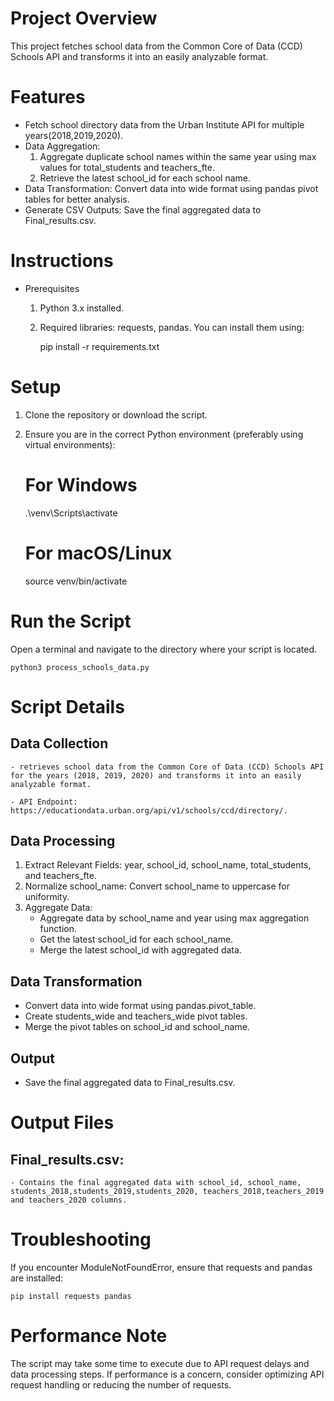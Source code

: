 # Project Overview
This project fetches school data from the Common Core of Data (CCD) Schools API and transforms it into an easily analyzable format.

# Features
- Fetch school directory data from the Urban Institute API for multiple years(2018,2019,2020).
- Data Aggregation:
    1. Aggregate duplicate school names within the same year using max values for total_students and teachers_fte.
    2.  Retrieve the latest school_id for each school name.
- Data Transformation:
    Convert data into wide format using pandas pivot tables for better analysis.
- Generate CSV Outputs:
    Save the final aggregated data to Final_results.csv.
# Instructions
- Prerequisites
    1. Python 3.x installed.
    2. Required libraries: requests, pandas. You can install them using:

        pip install -r requirements.txt

# Setup
1. Clone the repository or download the script.
2. Ensure you are in the correct Python environment (preferably using virtual       environments):

    # For Windows
    .\venv\Scripts\activate

    # For macOS/Linux
    source venv/bin/activate

# Run the Script
Open a terminal and navigate to the directory where your script is located.

    python3 process_schools_data.py

# Script Details
## Data Collection
    - retrieves school data from the Common Core of Data (CCD) Schools API for the years (2018, 2019, 2020) and transforms it into an easily analyzable format.
    
    - API Endpoint: https://educationdata.urban.org/api/v1/schools/ccd/directory/.
## Data Processing
1. Extract Relevant Fields:
    year, school_id, school_name, total_students, and teachers_fte.
2. Normalize school_name: Convert school_name to uppercase for uniformity.
3. Aggregate Data:
    - Aggregate data by school_name and year using max aggregation function.
    - Get the latest school_id for each school_name.
    - Merge the latest school_id with aggregated data.
## Data Transformation
- Convert data into wide format using pandas.pivot_table.
- Create students_wide and teachers_wide pivot tables.
- Merge the pivot tables on school_id and school_name.
## Output
- Save the final aggregated data to Final_results.csv.

# Output Files
## Final_results.csv: 
    - Contains the final aggregated data with school_id, school_name, students_2018,students_2019,students_2020, teachers_2018,teachers_2019 and teachers_2020 columns.
# Troubleshooting
If you encounter ModuleNotFoundError, ensure that requests and pandas are installed:

    pip install requests pandas

# Performance Note
The script may take some time to execute due to API request delays and data processing steps. If performance is a concern, consider optimizing API request handling or reducing the number of requests.
